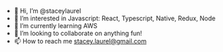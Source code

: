 - 👋 Hi, I’m @staceylaurel
- 👀 I’m interested in Javascript: React, Typescript, Native, Redux, Node
- 🌱 I’m currently learning AWS
- 💞️ I’m looking to collaborate on anything fun!
- 📫 How to reach me stacey.laurel@gmail.com

<!---
staceylaurel/staceylaurel is a ✨ special ✨ repository because its `README.md` (this file) appears on your GitHub profile.
You can click the Preview link to take a look at your changes.
--->
